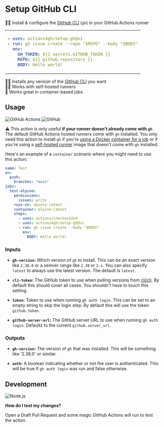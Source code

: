 # Setup GitHub CLI

👨‍💻 Install & configure the [GitHub CLI] (`gh`) in your GitHub Actions runner

<table align=center><td>

```yml
- uses: actions4gh/setup-gh@v1
- run: gh issue create --repo "$REPO" --body "$BODY"
  env:
    GH_TOKEN: ${{ secrets.GITHUB_TOKEN }}
    REPO: ${{ github.repository }}
    BODY: Hello world!
```

</table>

👩‍💻 Installs any version of the [GitHub CLI] you want \
🏃‍♂️ Works with self-hosted runners \
🐳 Works great in container-based jobs

## Usage

![GitHub Actions](https://img.shields.io/static/v1?style=for-the-badge&message=GitHub+Actions&color=2088FF&logo=GitHub+Actions&logoColor=FFFFFF&label=)
![GitHub](https://img.shields.io/static/v1?style=for-the-badge&message=GitHub&color=181717&logo=GitHub&logoColor=FFFFFF&label=)

⚠️ This action is only useful **if your runner doesn't already come with `gh`**.
The default GitHub Actions hosted runners come with `gh` installed. You only
need this action to install `gh` if you're [using a Docker container for a job]
or if you're using a [self-hosted runner] image that doesn't come with `gh`
installed.

Here's an example of a `container` scenario where you might need to use this
action:

```yml
name: Test
on:
  push:
    branches: "main"
jobs:
  test-alpine:
    permissions:
      issues: write
    runs-on: ubuntu-latest
    container: alpine:latest
    steps:
      - uses: actions/checkout@v4
      - uses: actions4gh/setup-gh@v1
      - run: gh issue create --body "$BODY"
        env:
          BODY: Hello world!
```

### Inputs

- **`gh-version`:** Which version of `gh` to install. This can be an exact
  version like `2.38.0` or a semver range like `2.38` or `2.x`. You can also
  specify `latest` to always use the latest version. The default is `latest`.

- **`cli-token`:** The GitHub token to use when pulling versions from [cli/cli].
  By default this should cover all cases. You shouldn't have to touch this
  setting.

- **`token`:** Token to use when running `gh auth login`. This can be set to an
  empty string to skip the login step. By default this will use the token
  `github.token`.

- **`github-server-url`:** The GitHub server URL to use when running
  `gh auth login`. Defaults to the current `github.server_url`.

### Outputs

- **`gh-version`:** The version of `gh` that was installed. This will be
  something like '2.38.0' or similar.

- **`auth`:** A boolean indicating whether or not the user is authenticated.
  This will be true if `gh auth login` was run and false otherwise.

## Development

![Node.js](https://img.shields.io/static/v1?style=for-the-badge&message=Node.js&color=339933&logo=Node.js&logoColor=FFFFFF&label=)

**How do I test my changes?**

Open a Draft Pull Request and some magic GitHub Actions will run to test the
action.

<!-- prettier-ignore-start -->
[github cli]: https://cli.github.com/
[cli/cli]: https://github.com/cli/cli
[using a Docker container for a job]: https://docs.github.com/en/actions/using-jobs/running-jobs-in-a-container
[self-hosted runner]: https://docs.github.com/en/actions/hosting-your-own-runners/managing-self-hosted-runners/about-self-hosted-runners
<!-- prettier-ignore-end -->
